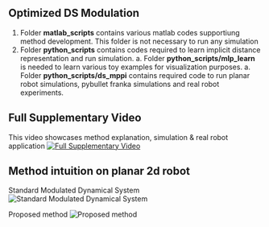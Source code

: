 ## Optimized DS Modulation

1. Folder **matlab_scripts** contains various matlab codes supportiung method development. This folder is not necessary to run any simulation
2. Folder **python_scripts** contains codes required to learn implicit distance representation and run simulation.
   a. Folder **python_scripts/mlp_learn** is needed to learn various toy examples for visualization purposes.
   a. Folder **python_scripts/ds_mppi** contains required code to run planar robot simulations, pybullet franka simulations and real robot experiments.




## Full Supplementary Video 
This video showcases method explanation, simulation & real robot application
[![Full Supplementary Video](http://img.youtube.com/vi/PmbGwdXiWOc/0.jpg)](https://www.youtube.com/watch?v=PmbGwdXiWOc)


## Method intuition on planar 2d robot

Standard Modulated Dynamical System
![Standard Modulated Dynamical System](https://github.com/epfl-lasa/OptimalModulationDS/assets/22716499/1350e3e4-c0d4-47fd-9700-186dd911f53a)

Proposed method
![Proposed method](https://github.com/epfl-lasa/OptimalModulationDS/assets/22716499/141867f3-3562-4abf-9efb-2aea109cc260)


